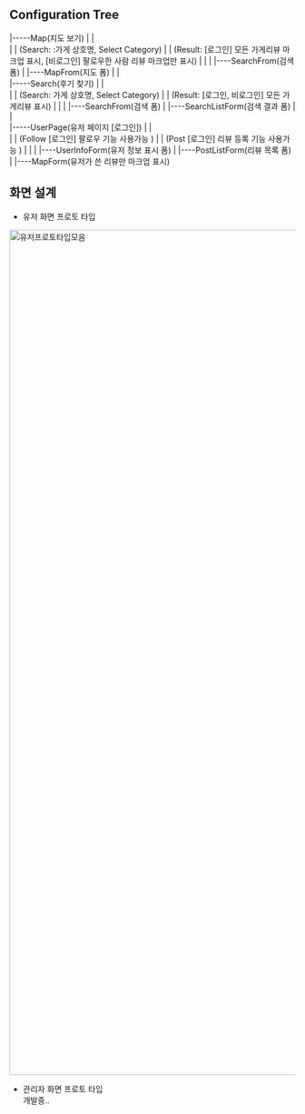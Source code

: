 Configuration Tree
-------  
|-----Map(지도 보기)
|    |  
|    | (Search: :가게 상호명, Select Category)
|    | (Result: [로그인] 모든 가게리뷰 마크업 표시, [비로그인] 팔로우한 사람 리뷰 마크업만 표시) 
|    |
|    |----SearchFrom(검색 폼)
|    |----MapFrom(지도 폼)
|    |  
|-----Search(후기 찾기)
|    |  
|    | (Search: 가게 상호명, Select Category)
|    | (Result: [로그인, 비로그인] 모든 가게리뷰 표시) 
|    |
|    |----SearchFrom(검색 폼)
|    |----SearchListForm(검색 결과 폼)
|    |  
|-----UserPage(유저 페이지 [로그인])
|    |  
|    | (Follow [로그인] 팔로우 기능 사용가능 )
|    | (Post [로그인] 리뷰 등록 기능 사용가능 )
|    |
|    |----UserInfoForm(유저 정보 표시 폼)
|    |----PostListForm(리뷰 목록 폼)
|    |----MapForm(유저가 쓴 리뷰만 마크업 표시)


화면 설계
-------
* 유저 화면 프로토 타입  
<img width="1487" alt="유저프로토타입모음" src="https://user-images.githubusercontent.com/56243159/158102419-61b5b220-f8ce-4aa9-b28b-31758ff09340.png">
  
    
    
* 관리자 화면 프로토 타입  
개발중..
